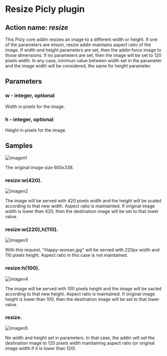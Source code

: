 # Resize Picly plugin

## Action name: _resize_
This Picly core addin resizes an image to a different width or height.
If one of the parameters are missin, resize addin maintains aspect ratio of the  image.
If width and height parameters are set, then the addin force image to those dimensions.
If no parameters are set, then the image will be set to 120 pixels width.
In any case, minimun value between width set in the parameter and the image width will be considered, the same for height parameter.

## Parameters

### w - integer, optional
Width in pixels for the image.

### h - integer, optional
Height in pixels for the image.

## Samples


![imagen1][img1]

The original image size 600x338.

### resize:w(420).

![imagen2][img4]

The image will be served with 420 pixels width and the height will be scaled according to that new width. Aspect ratio is maintainted. If original image width is lower than 420, then the destination image will be set to that lower value.

### resize:w(220),h(110).

![imagen3][img2]
	
With this request, "Happy-woman.jpg" will be served with 220px width and 110 pixels height. Aspect ratio in this case is not maintained.

### resize:h(100).

![imagen4][img3]
	
The image will be served with 100 pixels height and the image will be sacled according to that new height. Aspect ratio is maintained. If original image height is lower than 100, then the destination image will be set to that lower value.

### resize.

![imagen5][img5]

No width and height set in parameters. In that case, the addin will set the destination image to 120 pixels width maintaining aspect ratio (or original image width if it is lower than 120).



[img1]: /examples/resize_original1.jpg
[img2]: /examples/resize_modwh.jpg
[img3]: /examples/resize_modh100.jpg
[img4]: /examples/resize_mod420.jpg
[img5]: /examples/resize_mod1.jpg
